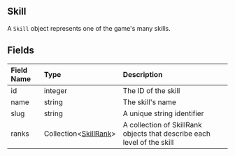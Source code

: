 ## Skill
A `Skill` object represents one of the game's many skills.

## Fields
|Field Name|Type|Description|
|:---|:---|:---|
|id|integer|The ID of the skill|
|name|string|The skill's name|
|slug|string|A unique string identifier|
|ranks|Collection&lt;[SkillRank](https://github.com/LartTyler/MHWDB-Docs/blob/master/Objects/SkillRank.md)&gt;|A collection of SkillRank objects that describe each level of the skill|
